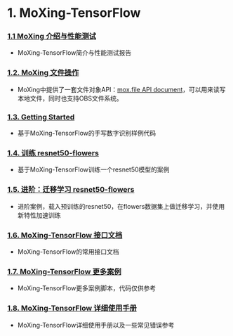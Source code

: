 # 1. MoXing-TensorFlow

### [1.1 MoXing 介绍与性能测试](MoXing_API_Introduction.md)

- MoXing-TensorFlow简介与性能测试报告

### [1.2. MoXing 文件操作](MoXing_API_File.md)

- MoXing中提供了一套文件对象API：[mox.file API document](MoXing_API_File_apidoc.md)，可以用来读写本地文件，同时也支持OBS文件系统。

### [1.3. Getting Started](MoXing_API_GettingStarted.md)

- 基于MoXing-TensorFlow的手写数字识别样例代码

### [1.4. 训练 resnet50-flowers](MoXing_API_Flowers.md)

- 基于MoXing-TensorFlow训练一个resnet50模型的案例

### [1.5. 进阶：迁移学习 resnet50-flowers](MoXing_API_FlowersAdvanced.md)

- 进阶案例，载入预训练的resnet50，在flowers数据集上做迁移学习，并使用新特性加速训练

### [1.6. MoXing-TensorFlow 接口文档](MoXing_API_TensorFlow_apidoc.md)

- MoXing-TensorFlow的常用接口文档

### [1.7. MoXing-TensorFlow 更多案例](MoXing_API_MoreExamples.md)

- MoXing-TensorFlow更多案例脚本，代码仅供参考

### [1.8. MoXing-TensorFlow 详细使用手册](MoXing_API_UserInstructions.md)

- MoXing-TensorFlow详细使用手册以及一些常见错误参考

